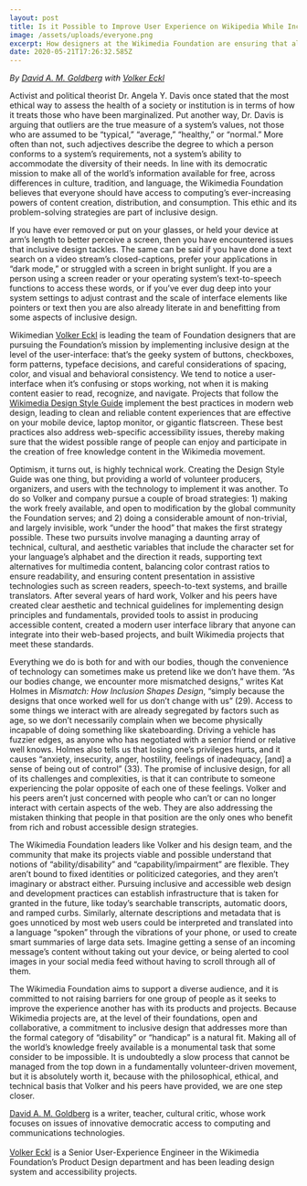 ```yaml
---
layout: post
title: Is it Possible to Improve User Experience on Wikipedia While Including Everyone? Absolutely.
image: /assets/uploads/everyone.png
excerpt: How designers at the Wikimedia Foundation are ensuring that all the world’s knowledge is accessible to everyone.
date: 2020-05-21T17:26:32.585Z
---
```


_By [David A. M. Goldberg](https://www.linkedin.com/in/david-a-m-goldberg-900961b2/) with [Volker Eckl](https://twitter.com/Volker_E)_

Activist and political theorist Dr. Angela Y. Davis once stated that the most ethical way to assess the health of a society or institution is in terms of how it treats those who have been marginalized. Put another way, Dr. Davis is arguing that outliers are the true measure of a system’s values, not those who are assumed to be “typical,” “average,” “healthy,” or “normal.” More often than not, such adjectives describe the degree to which a person conforms to a system’s requirements, not a system’s ability to accommodate the diversity of their needs. In line with its democratic mission to make all of the world’s information available for free, across differences in culture, tradition, and language, the Wikimedia Foundation believes that everyone should have access to computing’s ever-increasing powers of content creation, distribution, and consumption. This ethic and its problem-solving strategies are part of inclusive design.

If you have ever removed or put on your glasses, or held your device at arm’s length to better perceive a screen, then you have encountered issues that inclusive design tackles. The same can be said if you have done a text search on a video stream’s closed-captions, prefer your applications in “dark mode,” or struggled with a screen in bright sunlight. If you are a person using a screen reader or your operating system’s text-to-speech functions to access these words, or if you’ve ever dug deep into your system settings to adjust contrast and the scale of interface elements like pointers or text then you are also already literate in and benefitting from some aspects of inclusive design.

Wikimedian [Volker Eckl](https://twitter.com/Volker_E) is leading the team of Foundation designers that are pursuing the Foundation’s mission by implementing inclusive design at the level of the user-interface: that’s the geeky system of buttons, checkboxes, form patterns, typeface decisions, and careful considerations of spacing, color, and visual and behavioral consistency. We tend to notice a user-interface when it’s confusing or stops working, not when it is making content easier to read, recognize, and navigate. Projects that follow the [Wikimedia Design Style Guide](https://design.wikimedia.org/style-guide/) implement the best practices in modern web design, leading to clean and reliable content experiences that are effective on your mobile device, laptop monitor, or gigantic flatscreen. These best practices also address web-specific accessibility issues, thereby making sure that the widest possible range of people can enjoy and participate in the creation of free knowledge content in the Wikimedia movement.

Optimism, it turns out, is highly technical work. Creating the Design Style Guide was one thing, but providing a world of volunteer producers, organizers, and users with the technology to implement it was another. To do so Volker and company pursue a couple of broad strategies: 1) making the work freely available, and open to modification by the global community the Foundation serves; and 2) doing a considerable amount of non-trivial, and largely invisible, work “under the hood” that makes the first strategy possible. These two pursuits involve managing a daunting array of technical, cultural, and aesthetic variables that include the character set for your language’s alphabet and the direction it reads, supporting text alternatives for multimedia content, balancing color contrast ratios to ensure readability, and ensuring content presentation in assistive technologies such as screen readers, speech-to-text systems, and braille translators. After several years of hard work, Volker and his peers have created clear aesthetic and technical guidelines for implementing design principles and fundamentals, provided tools to assist in producing accessible content, created a modern user interface library that anyone can integrate into their web-based projects, and built Wikimedia projects that meet these standards.

Everything we do is both for and with our bodies, though the convenience of technology can sometimes make us pretend like we don’t have them. “As our bodies change, we encounter more mismatched designs,” writes Kat Holmes in *Mismatch: How Inclusion Shapes Design*, “simply because the designs that once worked well for us don’t change with us” (29). Access to some things we interact with are already segregated by factors such as age, so we don’t necessarily complain when we become physically incapable of doing something like skateboarding. Driving a vehicle has fuzzier edges, as anyone who has negotiated with a senior friend or relative well knows. Holmes also tells us that losing one’s privileges hurts, and it causes “anxiety, insecurity, anger, hostility, feelings of inadequacy, [and] a sense of being out of control” (33). The promise of inclusive design, for all of its challenges and complexities, is that it can contribute to someone experiencing the polar opposite of each one of these feelings. Volker and his peers aren’t just concerned with people who can’t or can no longer interact with certain aspects of the web. They are also addressing the mistaken thinking that people in that position are the only ones who benefit from rich and robust accessible design strategies.

The Wikimedia Foundation leaders like Volker and his design team, and the community that make its projects viable and possible understand that notions of “ability/disability” and “capability/impairment” are flexible. They aren’t bound to fixed identities or politicized categories, and they aren’t imaginary or abstract either. Pursuing inclusive and accessible web design and development practices can establish infrastructure that is taken for granted in the future, like today’s searchable transcripts, automatic doors, and ramped curbs. Similarly, alternate descriptions and metadata that is goes unnoticed by most web users could be interpreted and translated into a language “spoken” through the vibrations of your phone, or used to create smart summaries of large data sets. Imagine getting a sense of an incoming message’s content without taking out your device, or being alerted to cool images in your social media feed without having to scroll through all of them.

The Wikimedia Foundation aims to support a diverse audience, and it is committed to not raising barriers for one group of people as it seeks to improve the experience another has with its products and projects. Because Wikimedia projects are, at the level of their foundations, open and collaborative, a commitment to inclusive design that addresses more than the formal category of “disability” or “handicap” is a natural fit. Making all of the world’s knowledge freely available is a monumental task that some consider to be impossible. It is undoubtedly a slow process that cannot be managed from the top down in a fundamentally volunteer-driven movement, but it is absolutely worth it, because with the philosophical, ethical, and technical basis that Volker and his peers have provided, we are one step closer.

<p class="post__authors">
  <a href="https://www.linkedin.com/in/david-a-m-goldberg-900961b2/">David A. M. Goldberg</a> is a writer, teacher, cultural critic, whose work focuses on issues of innovative democratic access to computing and communications technologies.
  <br><br>
  <a href="https://twitter.com/Volker_E">Volker Eckl</a> is a Senior User-Experience Engineer in the Wikimedia Foundation’s Product Design department and has been leading design system and accessibility projects.
</p>
